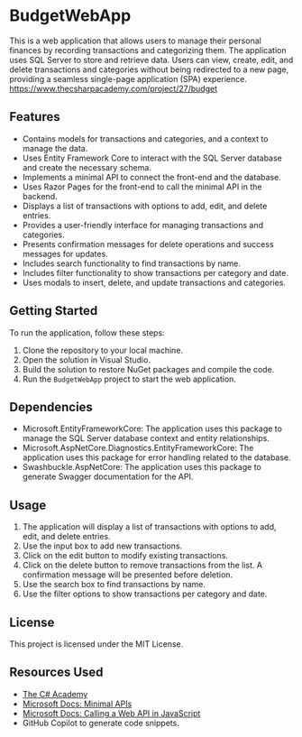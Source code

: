 # BudgetWebApp

This is a web application that allows users to manage their personal finances by recording transactions and categorizing them. The application uses SQL Server to store and retrieve data. Users can view, create, edit, and delete transactions and categories without being redirected to a new page, providing a seamless single-page application (SPA) experience.
<https://www.thecsharpacademy.com/project/27/budget>

## Features

- Contains models for transactions and categories, and a context to manage the data.
- Uses Entity Framework Core to interact with the SQL Server database and create the necessary schema.
- Implements a minimal API to connect the front-end and the database.
- Uses Razor Pages for the front-end to call the minimal API in the backend.
- Displays a list of transactions with options to add, edit, and delete entries.
- Provides a user-friendly interface for managing transactions and categories.
- Presents confirmation messages for delete operations and success messages for updates.
- Includes search functionality to find transactions by name.
- Includes filter functionality to show transactions per category and date.
- Uses modals to insert, delete, and update transactions and categories.

## Getting Started

To run the application, follow these steps:

1. Clone the repository to your local machine.
2. Open the solution in Visual Studio.
3. Build the solution to restore NuGet packages and compile the code.
4. Run the `BudgetWebApp` project to start the web application.

## Dependencies

- Microsoft.EntityFrameworkCore: The application uses this package to manage the SQL Server database context and entity relationships.
- Microsoft.AspNetCore.Diagnostics.EntityFrameworkCore: The application uses this package for error handling related to the database.
- Swashbuckle.AspNetCore: The application uses this package to generate Swagger documentation for the API.

## Usage

1. The application will display a list of transactions with options to add, edit, and delete entries.
2. Use the input box to add new transactions.
3. Click on the edit button to modify existing transactions.
4. Click on the delete button to remove transactions from the list. A confirmation message will be presented before deletion.
5. Use the search box to find transactions by name.
6. Use the filter options to show transactions per category and date.

## License

This project is licensed under the MIT License.

## Resources Used

- [The C# Academy](https://www.thecsharpacademy.com/)
- [Microsoft Docs: Minimal APIs](https://learn.microsoft.com/en-us/aspnet/core/tutorials/min-web-api?view=aspnetcore-8.0&tabs=visual-studio)
- [Microsoft Docs: Calling a Web API in JavaScript](https://learn.microsoft.com/en-us/aspnet/core/tutorials/web-api-javascript?view=aspnetcore-8.0)
- GitHub Copilot to generate code snippets.
